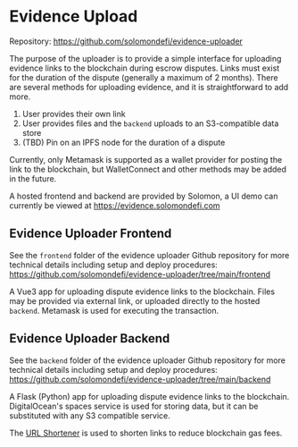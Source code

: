 # Evidence Upload

Repository: https://github.com/solomondefi/evidence-uploader

The purpose of the uploader is to provide a simple interface for uploading evidence links to the blockchain during escrow disputes. Links must exist for the duration of the dispute (generally a maximum of 2 months). There are several methods for uploading evidence, and it is straightforward to add more.

1. User provides their own link
2. User provides files and the `backend` uploads to an S3-compatible data store
3. (TBD) Pin on an IPFS node for the duration of a dispute

Currently, only Metamask is supported as a wallet provider for posting the link to the blockchain, but WalletConnect and other methods may be added in the future.

A hosted frontend and backend are provided by Solomon, a UI demo can currently be viewed at https://evidence.solomondefi.com

## Evidence Uploader Frontend

See the `frontend` folder of the evidence uploader Github repository for more technical details including setup and deploy procedures: https://github.com/solomondefi/evidence-uploader/tree/main/frontend

A Vue3 app for uploading dispute evidence links to the blockchain. Files may be provided via external link, or uploaded directly to the hosted `backend`. Metamask is used for executing the transaction.

## Evidence Uploader Backend

See the `backend` folder of the evidence uploader Github repository for more technical details including setup and deploy procedures: https://github.com/solomondefi/evidence-uploader/tree/main/backend

A Flask (Python) app for uploading dispute evidence links to the blockchain. DigitalOcean's spaces service is used for storing data, but it
can be substituted with any S3 compatible service.

The [URL Shortener](/utilities/shortener) is used to shorten links to reduce blockchain gas fees.
